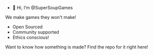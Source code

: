- 👋 Hi, I’m @SuperSoupGames

We make games they won't make!
 - Open Sourced
 - Community supported
 - Ethics conscious!

Want to know how something is made? Find the repo for it right here!
